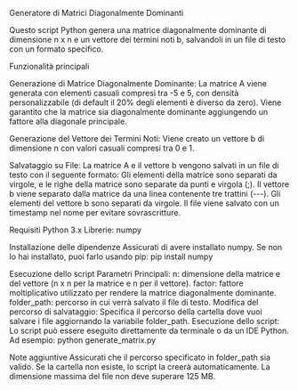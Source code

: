 Generatore di Matrici Diagonalmente Dominanti

Questo script Python genera una matrice diagonalmente dominante di dimensione n x n e un vettore dei termini noti b, salvandoli in un file di testo con un formato specifico.

Funzionalità principali

Generazione di Matrice Diagonalmente Dominante: La matrice A viene generata con elementi casuali compresi tra -5 e 5, con densità personalizzabile (di default il 20% degli elementi è diverso da zero). Viene garantito che la matrice sia diagonalmente dominante aggiungendo un fattore alla diagonale principale.

Generazione del Vettore dei Termini Noti: Viene creato un vettore b di dimensione n con valori casuali compresi tra 0 e 1.

Salvataggio su File: La matrice A e il vettore b vengono salvati in un file di testo con il seguente formato:
    Gli elementi della matrice sono separati da virgole, e le righe della matrice sono separate da punti e virgola (;).
    Il vettore b viene separato dalla matrice da una linea contenente tre trattini (---).
    Gli elementi del vettore b sono separati da virgole.
    Il file viene salvato con un timestamp nel nome per evitare sovrascritture.

Requisiti
  Python 3.x
  Librerie: numpy
  
Installazione delle dipendenze
  Assicurati di avere installato numpy. Se non lo hai installato, puoi farlo usando pip:
    pip install numpy

Esecuzione dello script
  Parametri Principali:
    n: dimensione della matrice e del vettore (n x n per la matrice e n per il vettore).
    factor: fattore moltiplicativo utilizzato per rendere la matrice diagonalmente dominante.
    folder_path: percorso in cui verrà salvato il file di testo.
  Modifica del percorso di salvataggio: 
    Specifica il percorso della cartella dove vuoi salvare i file aggiornando la variabile folder_path.
  Esecuzione dello script:
    Lo script può essere eseguito direttamente da terminale o da un IDE Python. Ad esempio:
    python generate_matrix.py
    
Note aggiuntive
  Assicurati che il percorso specificato in folder_path sia valido. Se la cartella non esiste, lo script la creerà automaticamente.
  La dimensione massima del file non deve superare 125 MB.
  
    
  





  


